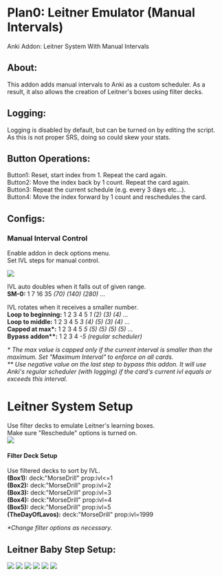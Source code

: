 # Plan0: Leitner Emulator (Manual Intervals)
Anki Addon: Leitner System With Manual Intervals

## About:
This addon adds manual intervals to Anki as a custom scheduler. As a result, it also allows the creation of Leitner's boxes using filter decks.

## Logging:
Logging is disabled by default, but can be turned on by editing the script. As this is not proper SRS, doing so could skew your stats.

## Button Operations:
Button1: Reset, start index from 1. Repeat the card again.  
Button2: Move the index back by 1 count. Repeat the card again.  
Button3: Repeat the current schedule (e.g. every 3 days etc...).  
Button4: Move the index forward by 1 count and reschedules the card.  

## Configs:
### Manual Interval Control
Enable addon in deck options menu.  
Set IVL steps for manual control.  

<img src="https://github.com/lovac42/LeitnerEmulator/blob/master/screenshots/optmenu.png?raw=true"/>

IVL auto doubles when it falls out of given range.  
<b>SM-0:</b> 1 7 16 35 <i>(70) (140) (280)  ...</i>  


IVL rotates when it receives a smaller number.  
<b>Loop to beginning:</b> 1 2 3 4 5 <i>1 (2) (3) (4) ...</i>  
<b>Loop to middle:</b> 1 2 3 4 5 <i>3 (4) (5) (3) (4) ...</i>  
<b>Capped at max*:</b> 1 2 3 4 5 <i>5 (5) (5) (5) (5) ...</i>  
<b>Bypass addon**:</b> 1 2 3 4 <i>-5 (regular scheduler) </i>

<i>* The max value is capped only if the current interval is smaller than the maximum. Set "Maximum Interval" to enforce on all cards.</i>  
<i>** Use negative value on the last step to bypass this addon. It will use Anki's regular scheduler (with logging) if the card's current ivl equals or exceeds this interval.</i>  


# Leitner System Setup
Use filter decks to emulate Leitner's learning boxes.  
Make sure "Reschedule" options is turned on.  
<img src="https://github.com/lovac42/LeitnerEmulator/blob/master/screenshots/leitner.png?raw=true"/>

#### Filter Deck Setup
Use filtered decks to sort by IVL.  
<b> (Box1):</b> deck:"MorseDrill" prop:ivl<=1  
<b> (Box2):</b> deck:"MorseDrill" prop:ivl=2  
<b> (Box3):</b> deck:"MorseDrill" prop:ivl=3  
<b> (Box4):</b> deck:"MorseDrill" prop:ivl=4  
<b> (Box5):</b> deck:"MorseDrill" prop:ivl=5  
<b> (TheDayOfLavos):</b> deck:"MorseDrill"  prop:ivl=1999  

<i>*Change filter options as necessary.</i>




## Leitner Baby Step Setup:
<img src="https://github.com/lovac42/LeitnerEmulator/blob/master/tutorial/1.png?raw=true"/>  
<img src="https://github.com/lovac42/LeitnerEmulator/blob/master/tutorial/2.png?raw=true"/>  
<img src="https://github.com/lovac42/LeitnerEmulator/blob/master/tutorial/3.png?raw=true"/>  
<img src="https://github.com/lovac42/LeitnerEmulator/blob/master/tutorial/4.png?raw=true"/>  
<img src="https://github.com/lovac42/LeitnerEmulator/blob/master/tutorial/5.png?raw=true"/>  
<img src="https://github.com/lovac42/LeitnerEmulator/blob/master/tutorial/6.png?raw=true"/>  

